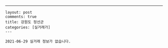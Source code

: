 ---
    layout: post
    comments: true
    title: 강원도 정선군
    categories: [실거래가]
    ---

    2021-06-29 실거래 정보가 없습니다.

    